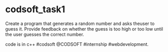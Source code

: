 # codsoft_task1 
Create a program that generates a random number and asks theuser to guess it. Provide feedback on whether the guess is too high or too low until the user guesses the correct number.

code is in c++ 
#codsoft @CODSOFT
#internship #webdevelopment.
